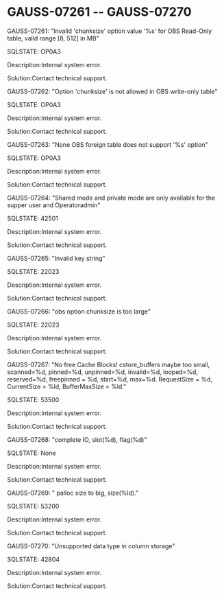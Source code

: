 # GAUSS-07261 -- GAUSS-07270<a name="EN-US_TOPIC_0302073118"></a>

GAUSS-07261: "Invalid 'chunksize' option value '%s' for OBS Read-Only table, valid range \[8, 512\] in MB"

SQLSTATE: OP0A3

Description:Internal system error.

Solution:Contact technical support.

GAUSS-07262: "Option 'chunksize' is not allowed in OBS write-only table"

SQLSTATE: OP0A3

Description:Internal system error.

Solution:Contact technical support.

GAUSS-07263: "None OBS foreign table does not support '%s' option"

SQLSTATE: OP0A3

Description:Internal system error.

Solution:Contact technical support.

GAUSS-07264: "Shared mode and private mode are only available for the supper user and Operatoradmin"

SQLSTATE: 42501

Description:Internal system error.

Solution:Contact technical support.

GAUSS-07265: "Invalid key string"

SQLSTATE: 22023

Description:Internal system error.

Solution:Contact technical support.

GAUSS-07266: "obs option chunksize is too large"

SQLSTATE: 22023

Description:Internal system error.

Solution:Contact technical support.

GAUSS-07267: "No free Cache Blocks! cstore\_buffers maybe too small, scanned=%d, pinned=%d, unpinned=%d, invalid=%d, looped=%d, reserved=%d, freepinned = %d, start=%d, max=%d. RequestSize = %d, CurrentSize = %ld, BufferMaxSize = %ld."

SQLSTATE: 53500

Description:Internal system error.

Solution:Contact technical support.

GAUSS-07268: "complete IO, slot\(%d\), flag\(%d\)"

SQLSTATE: None

Description:Internal system error.

Solution:Contact technical support.

GAUSS-07269: " palloc size to big, size\(%ld\)."

SQLSTATE: 53200

Description:Internal system error.

Solution:Contact technical support.

GAUSS-07270: "Unsupported data type in column storage"

SQLSTATE: 42804

Description:Internal system error.

Solution:Contact technical support.

